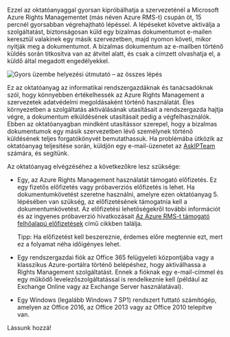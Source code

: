 Ezzel az oktatóanyaggal gyorsan kipróbálhatja a szervezeténél a Microsoft Azure Rights Managementet (más néven Azure RMS-t) csupán öt, 15 percnél gyorsabban végrehajtható lépéssel. A lépéseket követve aktiválja a szolgáltatást, biztonságosan küld egy bizalmas dokumentumot e-mailen keresztül valakinek egy másik szervezetben, majd nyomon követi, mikor nyitják meg a dokumentumot. A bizalmas dokumentum az e-mailben történő küldés során titkosítva van az átvitel alatt, és csak a címzett olvashatja el, a küldő által megadott engedélyekkel.

![Gyors üzembe helyezési útmutató – az összes lépés](../media/AzRMS_QuickStartStepsAll.PNG)

Ez az oktatóanyag az informatikai rendszergazdáknak és tanácsadóknak szól, hogy könnyebben értékelhessék az Azure Rights Management a szervezetek adatvédelmi megoldásaként történő használatát. Éles környezetben a szolgáltatás aktiválásának utasításait a rendszergazda hajtja végre, a dokumentum elküldésének utasításait pedig a végfelhasználók. Ebben az oktatóanyagban mindként utasítássor szerepel, hogy a bizalmas dokumentumok egy másik szervezetben lévő személynek történő küldésének teljes forgatókönyvét bemutathassuk. Ha problémába ütközik az oktatóanyag teljesítése során, küldjön egy e-mail-üzenetet az [AskIPTeam](mailto:askipteam@microsoft.com?subject=Having%20problems%20with%20the%20Quick%20Start%20tutorial) számára, és segítünk.

Az oktatóanyag elvégzéséhez a következőkre lesz szüksége:

-   Egy, az Azure Rights Management használatát támogató előfizetés. Ez egy fizetős előfizetés vagy próbaverziós előfizetés is lehet. Ha dokumentumkövetést szeretne használni, amelyre ezen oktatóanyag 5. lépésében van szükség, az előfizetésének támogatnia kell a dokumentumkövetést. Az előfizetési lehetőségekről további információt és az ingyenes próbaverzió hivatkozásait [Az Azure RMS-t támogató felhőalapú előfizetések](../get-started/requirements-subscriptions.md) című cikkben találja.

    Tipp: Ha előfizetést kell beszereznie, érdemes előre megtennie ezt, mert ez a folyamat néha időigényes lehet.

-   Egy rendszergazdai fiók az Office 365 felügyeleti központjába vagy a klasszikus Azure-portálra történő belépéshez, hogy aktiválhassa a Rights Management szolgáltatást. Ennek a fióknak egy e-mail-címmel és egy működő levelezőszolgáltatással is rendelkeznie kell (például az Exchange Online vagy az Exchange Server használatával).

-   Egy Windows (legalább Windows 7 SP1) rendszert futtató számítógép, amelyen az Office 2016, az Office 2013 vagy az Office 2010 telepítve van.

Lássunk hozzá!


<!--HONumber=Apr16_HO3-->


